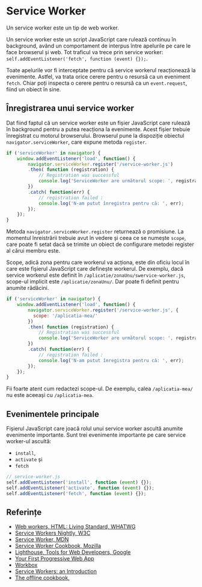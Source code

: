 # Service Worker

Un service worker este un tip de web worker.

Un service worker este un script JavaScript care rulează continuu în background, având un comportament de interpus între apelurile pe care le face browserul și web. Tot traficul va trece prin service worker: `self.addEventListener('fetch', function (event) {});`.

Toate apelurile vor fi interceptate pentru că service workerul reacționează la evenimente. Astfel, va trata orice cerere pentru o resursă ca un eveniment `fetch`. Chiar poți inspecta o cerere pentru o resursă ca un `event.request`, fiind un obiect în sine.

## Înregistrarea unui service worker

Dat fiind faptul că un service worker este un fișier JavaScript care rulează în background pentru a putea reacționa la evenimente. Acest fișier trebuie înregistrat cu motorul browserului.
Browserul pune la dispoziție obiectul `navigator.serviceWorker`, care expune metoda `register`.

```javascript
if ('serviceWorker' in navigator) {
    window.addEventListener('load', function() {
        navigator.serviceWorker.register('/service-worker.js')
        .then( function (registration) {
            // Registration was successful
            console.log('ServiceWorker are următorul scope: ', registration.scope);
        })
        .catch( function(err) {
            // registration failed :
            console.log('N-am putut înregistra pentru că: ', err);
        });
    });
}
```

Metoda `navigator.serviceWorker.register` returnează o promisiune. La momentul înreistrării trebuie avut în vedere și ceea ce se numește `scope`, care poate fi setat dacă se trimite un obiect de configurare metodei register al cărui membru este.

Scope, adică zona pentru care workerul va acționa, este din oficiu locul în care este fișierul JavaScript care definește workerul. De exemplu, dacă service workerul este definit în `/aplicatie/zonaUnu/swervice-worker.js`, scope-ul implicit este `/aplicatie/zonaUnu/`. Dar poate fi definit pentru anumite rădăcini.

```javascript
if ('serviceWorker' in navigator) {
    window.addEventListener('load', function() {
        navigator.serviceWorker.register('/service-worker.js', {
          scope: '/aplicatia-mea/'
        })
        .then( function (registration) {
            // Registration was successful
            console.log('ServiceWorker are următorul scope: ', registration.scope);
        })
        .catch( function(err) {
            // registration failed :
            console.log('N-am putut înregistra pentru că: ', err);
        });
    });
}
```

Fii foarte atent cum redactezi scope-ul. De exemplu, calea `/aplicatia-mea/` nu este aceeași cu `/aplicatia-mea`.

## Evenimentele principale

Fișierul JavaScript care joacă rolul unui service worker ascultă anumite evenimente importante. Sunt trei evenimente importante pe care service worker-ul ascultă:

- `install`,
- `activate` și
- `fetch`

```javascript
// service-worker.js
self.addEventListener('install', function (event) {});
self.addEventListener('activate', function (event) {});
self.addEventListener('fetch', function (event) {});
```

## Referințe

- [Web workers, HTML: Living Standard, WHATWG](https://html.spec.whatwg.org/multipage/workers.html#workers)
- [Service Workers Nightly, W3C](https://w3c.github.io/ServiceWorker/)
- [Service Worker, MDN](https://developer.mozilla.org/en-US/docs/Web/API/Service_Worker_API)
- [Service Worker Cookbook, Mozilla](https://serviceworke.rs/)
- [Lighthouse, Tools for Web Developers, Google](https://developers.google.com/web/tools/lighthouse/#devtools)
- [Your First Progressive Web App](https://codelabs.developers.google.com/codelabs/your-first-pwapp/#0)
- [Workbox](https://developers.google.com/web/tools/workbox/)
- [Service Workers: an Introduction](https://developers.google.com/web/fundamentals/primers/service-workers/)
- [The offline cookbook, ](https://jakearchibald.com/2014/offline-cookbook)

